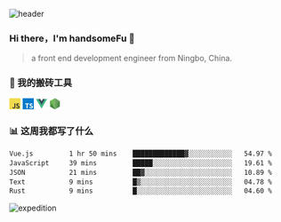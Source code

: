![header](https://raw.githubusercontent.com/fzq1998/fzq1998/master/header.png)

### Hi there，I'm handsomeFu 👋

> a front end development engineer from Ningbo, China.

### 🔧 我的搬砖工具
<code><img height="20" src="https://raw.githubusercontent.com/github/explore/80688e429a7d4ef2fca1e82350fe8e3517d3494d/topics/javascript/javascript.png" alt="javascript"></code>
<code><img height="20" src="https://raw.githubusercontent.com/github/explore/80688e429a7d4ef2fca1e82350fe8e3517d3494d/topics/typescript/typescript.png" alt="typescript"></code>
<code><img height="20" src="https://raw.githubusercontent.com/github/explore/80688e429a7d4ef2fca1e82350fe8e3517d3494d/topics/vue/vue.png" alt="vue"></code>
<code><img height="20" src="https://raw.githubusercontent.com/github/explore/80688e429a7d4ef2fca1e82350fe8e3517d3494d/topics/nodejs/nodejs.png" alt="nodejs"></code>



### 📊 这周我都写了什么
<!--START_SECTION:waka-->

```txt
Vue.js         1 hr 50 mins    █████████████▓░░░░░░░░░░░   54.97 %
JavaScript     39 mins         █████░░░░░░░░░░░░░░░░░░░░   19.61 %
JSON           21 mins         ██▓░░░░░░░░░░░░░░░░░░░░░░   10.89 %
Text           9 mins          █▒░░░░░░░░░░░░░░░░░░░░░░░   04.78 %
Rust           9 mins          █░░░░░░░░░░░░░░░░░░░░░░░░   04.60 %
```

<!--END_SECTION:waka-->


![expedition](https://raw.githubusercontent.com/fzq1998/fzq1998/master/expedition.gif)

